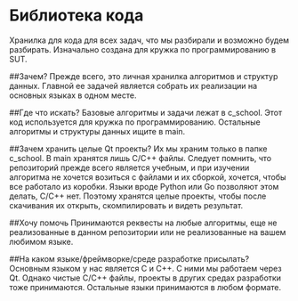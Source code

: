 # Библиотека кода
Хранилка для кода для всех задач, что мы разбирали и возможно будем разбирать. Изначально создана для кружка по программированию в SUT.

##Зачем?
Прежде всего, это личная хранилка алгоритмов и структур данных. Главной ее задачей является собрать их реализации на основных языках в одном месте.

##Где что искать?
Базовые алгоритмы и задачи лежат в c_school. Этот код используется для кружка по программированию.
Остальные алгоритмы и структуры данных ищите в main.

##Зачем хранить целые Qt проекты?
Их мы храним только в папке c_school. В main хранятся лишь С/C++ файлы.
Следует помнить, что репозиторий прежде всего является учебным, и при изучении алгоритма не хочется возиться с файлами и их сборкой, хочется, чтобы все работало из коробки. Языки вроде Python или Go позволяют этом делать, С/С++ нет. Поэтому хранятся целые проекты, чтобы после скачивания их открыть, скомпилировать и видеть результат.

##Хочу помочь
Принимаются реквесты на любые алгоритмы, еще не реализованные в данном репозитории или не реализованные на вашем любимом языке. 

##На каком языке/фреймворке/среде разработке присылать?
Основным языком у нас является С и С++. С ними мы работаем через Qt. Однако чистые С/С++ файлы, проекты в других средах разработки тоже принимаются.
Остальные языки принимаются в любом формате.
